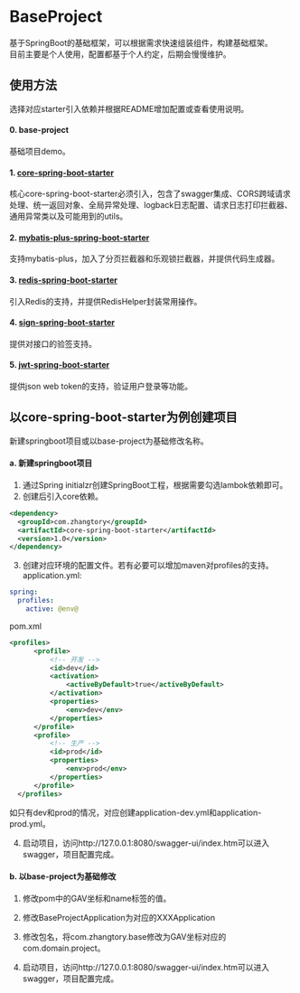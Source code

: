 # BaseProject

基于SpringBoot的基础框架，可以根据需求快速组装组件，构建基础框架。  
目前主要是个人使用，配置都基于个人约定，后期会慢慢维护。

## 使用方法

  选择对应starter引入依赖并根据README增加配置或查看使用说明。
  
  #### 0. base-project
  基础项目demo。
  
  #### 1. [core-spring-boot-starter](core-spring-boot/README.md)
  核心core-spring-boot-starter必须引入，包含了swagger集成、CORS跨域请求处理、统一返回对象、全局异常处理、logback日志配置、请求日志打印拦截器、通用异常类以及可能用到的utils。

  #### 2. [mybatis-plus-spring-boot-starter](mybatis-plus-spring-boot-starter/README.md)
  支持mybatis-plus，加入了分页拦截器和乐观锁拦截器，并提供代码生成器。
  
  #### 3. [redis-spring-boot-starter](redis-spring-boot-starter/README.md)
  引入Redis的支持，并提供RedisHelper封装常用操作。
  
  #### 4. [sign-spring-boot-starter](sign-spring-boot-starter/README.md)
  提供对接口的验签支持。
  
  #### 5. [jwt-spring-boot-starter](jwt-spring-boot-starter/README.md)
  提供json web token的支持，验证用户登录等功能。
  

## 以core-spring-boot-starter为例创建项目
  新建springboot项目或以base-project为基础修改名称。
  
  #### a. 新建springboot项目
  
  1. 通过Spring initialzr创建SpringBoot工程，根据需要勾选lambok依赖即可。
  2. 创建后引入core依赖。
  ```xml
  <dependency>
	<groupId>com.zhangtory</groupId>
	<artifactId>core-spring-boot-starter</artifactId>
	<version>1.0</version>
  </dependency>
  ````
  3. 创建对应环境的配置文件。若有必要可以增加maven对profiles的支持。
  application.yml:
  ```yml
  spring:
    profiles:
      active: @env@
  ```
  pom.xml
  ```xml
  <profiles>
        <profile>
            <!-- 开发 -->
            <id>dev</id>
            <activation>
                <activeByDefault>true</activeByDefault>
            </activation>
            <properties>
                <env>dev</env>
            </properties>
        </profile>
        <profile>
            <!-- 生产 -->
            <id>prod</id>
            <properties>
                <env>prod</env>
            </properties>
        </profile>
    </profiles>
  ```
  如只有dev和prod的情况，对应创建application-dev.yml和application-prod.yml。
  
  4. 启动项目，访问http://127.0.0.1:8080/swagger-ui/index.htm可以进入swagger，项目配置完成。

  
  #### b. 以base-project为基础修改
  
  1. 修改pom中的GAV坐标和name标签的值。
  
  2. 修改BaseProjectApplication为对应的XXXApplication
  
  3. 修改包名，将com.zhangtory.base修改为GAV坐标对应的com.domain.project。
  
  4. 启动项目，访问http://127.0.0.1:8080/swagger-ui/index.htm可以进入swagger，项目配置完成。
  
